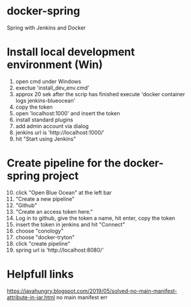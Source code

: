 # docker-spring
Spring with Jenkins and Docker

# Install local development environment (Win)
1. open cmd under Windows
2. exectue 'install_dev_env.cmd'
3. approx 20 sek after the scrip has finished execute 'docker container logs jenkins-blueocean'
4. copy the token
5. open 'localhost:1000' and insert the token
6. install standard plugins
7. add admin account via dialog
8. jenkins url is 'http://localhost:1000/'
9. hit "Start using Jenkins"

# Create pipeline for the docker-spring project
10. click "Open Blue Ocean" at the left bar
11. "Create a new pipeline"
12. "Github"
13. "Create an access token here."
14. Log in to github, give the token a name, hit enter, copy the token
15. insert the token in jenkins and hit "Connect"
16. choose "conology"
17. choose "docker-tryton"
18. click "create pipeline"
19. spring url is 'http://localhost:8080/'

# Helpfull links
https://javahungry.blogspot.com/2019/05/solved-no-main-manifest-attribute-in-jar.html no main manifest err
